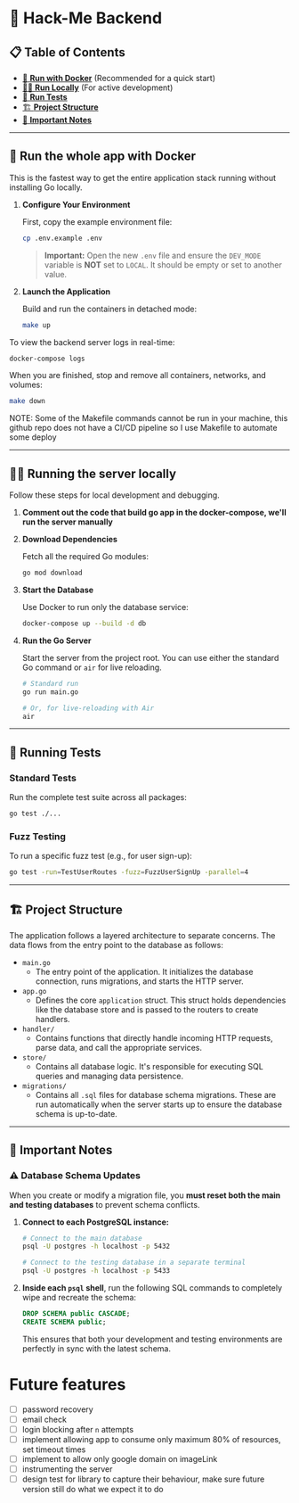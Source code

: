 # 🚀 Hack-Me Backend

## 📋 Table of Contents

- [🐳 **Run with Docker**](#-run-the-whole-app-with-docker) (Recommended for a quick start)
- [🧑‍💻 **Run Locally**](#-running-the-server-locally) (For active development)
- [🧪 **Run Tests**](#-running-tests)
- [🏗️ **Project Structure**](#️-project-structure)
- [📝 **Important Notes**](#-important-notes)

---

## 🐳 Run the whole app with Docker

This is the fastest way to get the entire application stack running without installing Go locally.

1.  **Configure Your Environment**

    First, copy the example environment file:
    ```bash
    cp .env.example .env
    ```
    > **Important:** Open the new `.env` file and ensure the `DEV_MODE` variable is **NOT** set to `LOCAL`. It should be empty or set to another value.

2.  **Launch the Application**

    Build and run the containers in detached mode:
    ```bash
    make up
    ```

To view the backend server logs in real-time:
```bash
docker-compose logs
```

When you are finished, stop and remove all containers, networks, and volumes:
```bash
make down
```

NOTE: Some of the Makefile commands cannot be run in your machine, this github repo does not have a CI/CD pipeline so I use Makefile to automate some deploy

---

## 🧑‍💻 Running the server locally

Follow these steps for local development and debugging.

1. **Comment out the code that build go app in the docker-compose, we'll run the server manually**

2.  **Download Dependencies**

    Fetch all the required Go modules:
    ```bash
    go mod download
    ```

3.  **Start the Database**

    Use Docker to run only the database service:
    ```bash
    docker-compose up --build -d db
    ```
4.  **Run the Go Server**

    Start the server from the project root. You can use either the standard Go command or `air` for live reloading.

    ```bash
    # Standard run
    go run main.go

    # Or, for live-reloading with Air
    air
    ```

---

## 🧪 Running Tests

### Standard Tests
Run the complete test suite across all packages:
```bash
go test ./...
```

### Fuzz Testing
To run a specific fuzz test (e.g., for user sign-up):
```bash
go test -run=TestUserRoutes -fuzz=FuzzUserSignUp -parallel=4
```

---

## 🏗️ Project Structure

The application follows a layered architecture to separate concerns. The data flows from the entry point to the database as follows:

-   `main.go`
    -   The entry point of the application. It initializes the database connection, runs migrations, and starts the HTTP server.
-   `app.go`
    -   Defines the core `application` struct. This struct holds dependencies like the database store and is passed to the routers to create handlers.
-   `handler/`
    -   Contains functions that directly handle incoming HTTP requests, parse data, and call the appropriate services.
-   `store/`
    -   Contains all database logic. It's responsible for executing SQL queries and managing data persistence.
-   `migrations/`
    -   Contains all `.sql` files for database schema migrations. These are run automatically when the server starts up to ensure the database schema is up-to-date.

---

## 📝 Important Notes

### ⚠️ Database Schema Updates

When you create or modify a migration file, you **must reset both the main and testing databases** to prevent schema conflicts.

1.  **Connect to each PostgreSQL instance:**

    ```bash
    # Connect to the main database
    psql -U postgres -h localhost -p 5432

    # Connect to the testing database in a separate terminal
    psql -U postgres -h localhost -p 5433
    ```

2.  **Inside each `psql` shell**, run the following SQL commands to completely wipe and recreate the schema:

    ```sql
    DROP SCHEMA public CASCADE;
    CREATE SCHEMA public;
    ```
    This ensures that both your development and testing environments are perfectly in sync with the latest schema.


# Future features
- [ ] password recovery
- [ ] email check
- [ ] login blocking after `n` attempts
- [ ] implement allowing app to consume only maximum 80% of resources, set timeout times
- [ ] implement to allow only google domain on imageLink
- [ ] instrumenting the server
- [ ] design test for library to capture their behaviour, make sure future version still do what we expect it to do
